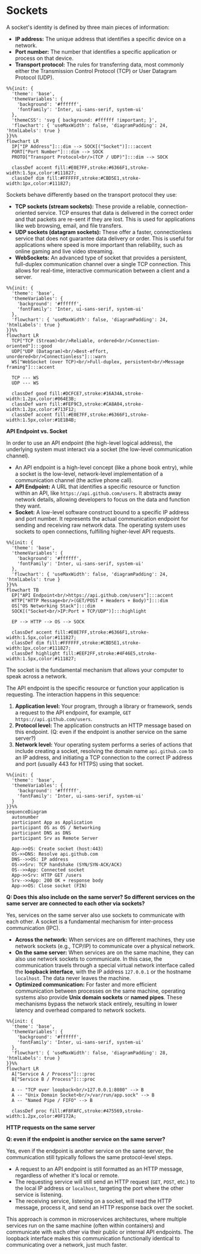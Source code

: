 # Sockets

A socket's identity is defined by three main pieces of information:
- **IP address:** The unique address that identifies a specific device on a network.
- **Port number:** The number that identifies a specific application or process on that device.
- **Transport protocol:** The rules for transferring data, most commonly either the Transmission Control Protocol (TCP) or User Datagram Protocol (UDP).

```mermaid
%%{init: {
  'theme': 'base',
  'themeVariables': {
    'background': '#ffffff',
    'fontFamily': 'Inter, ui-sans-serif, system-ui'
  },
  'themeCSS': 'svg { background: #ffffff !important; }',
  'flowchart': { 'useMaxWidth': false, 'diagramPadding': 24, 'htmlLabels': true }
}}%%
flowchart LR
  IP["IP Address"]:::dim --> SOCK[("Socket")]:::accent
  PORT["Port Number"]:::dim --> SOCK
  PROTO["Transport Protocol<br/>(TCP / UDP)"]:::dim --> SOCK

  classDef accent fill:#E0E7FF,stroke:#6366F1,stroke-width:1.5px,color:#111827;
  classDef dim fill:#FFFFFF,stroke:#CBD5E1,stroke-width:1px,color:#111827;
```

Sockets behave differently based on the transport protocol they use: 
- **TCP sockets (stream sockets):** These provide a reliable, connection-oriented service. TCP ensures that data is delivered in the correct order and that packets are re-sent if they are lost. This is used for applications like web browsing, email, and file transfers.
- **UDP sockets (datagram sockets):** These offer a faster, connectionless service that does not guarantee data delivery or order. This is useful for applications where speed is more important than reliability, such as online gaming and live video streaming.
- **WebSockets:** An advanced type of socket that provides a persistent, full-duplex communication channel over a single TCP connection. This allows for real-time, interactive communication between a client and a server. 

```mermaid
%%{init: {
  'theme': 'base',
  'themeVariables': {
    'background': '#ffffff',
    'fontFamily': 'Inter, ui-sans-serif, system-ui'
  },
  'flowchart': { 'useMaxWidth': false, 'diagramPadding': 24, 'htmlLabels': true }
}}%%
flowchart LR
  TCP["TCP (Stream)<br/>Reliable, ordered<br/>Connection-oriented"]:::good
  UDP["UDP (Datagram)<br/>Best-effort, unordered<br/>Connectionless"]:::warn
  WS["WebSocket (over TCP)<br/>Full-duplex, persistent<br/>Message framing"]:::accent

  TCP --- WS
  UDP --- WS

  classDef good fill:#DCFCE7,stroke:#16A34A,stroke-width:1.2px,color:#064E3B;
  classDef warn fill:#FEF9C3,stroke:#CA8A04,stroke-width:1.2px,color:#713F12;
  classDef accent fill:#E0E7FF,stroke:#6366F1,stroke-width:1.5px,color:#1E1B4B;
```

**API Endpoint vs. Socket**

In order to use an API endpoint (the high-level logical address), the underlying system must interact via a socket (the low-level communication channel).
- An API endpoint is a high-level concept (like a phone book entry), while a socket is the low-level, network-level implementation of a communication channel (the active phone call).
- **API Endpoint:** A URL that identifies a specific resource or function within an API, like `https://api.github.com/users`. It abstracts away network details, allowing developers to focus on the data and function they want.
- **Socket:** A low-level software construct bound to a specific IP address and port number. It represents the actual communication endpoint for sending and receiving raw network data. The operating system uses sockets to open connections, fulfilling higher-level API requests.

```mermaid
%%{init: {
  'theme': 'base',
  'themeVariables': {
    'background': '#ffffff',
    'fontFamily': 'Inter, ui-sans-serif, system-ui'
  },
  'flowchart': { 'useMaxWidth': false, 'diagramPadding': 24, 'htmlLabels': true }
}}%%
flowchart TB
  EP["API Endpoint<br/>https://api.github.com/users"]:::accent
  HTTP["HTTP Message<br/>(GET/POST + Headers + Body)"]:::dim
  OS["OS Networking Stack"]:::dim
  SOCK[("Socket<br/>IP:Port + TCP/UDP")]:::highlight

  EP --> HTTP --> OS --> SOCK

  classDef accent fill:#E0E7FF,stroke:#6366F1,stroke-width:1.5px,color:#111827;
  classDef dim fill:#FFFFFF,stroke:#CBD5E1,stroke-width:1px,color:#111827;
  classDef highlight fill:#EEF2FF,stroke:#4F46E5,stroke-width:1.5px,color:#111827;
```



The socket is the fundamental mechanism that allows your computer to speak across a network.

The API endpoint is the specific resource or function your application is requesting. The interaction happens in this sequence:
1. **Application level:** Your program, through a library or framework, sends a request to the API endpoint, for example, `GET https://api.github.com/users`.
2. **Protocol level:** The application constructs an HTTP message based on this endpoint. (Q: even if the endpoint is another service on the same server?)
3. **Network level:** Your operating system performs a series of actions that include creating a socket, resolving the domain name `api.github.com` to an IP address, and initiating a TCP connection to the correct IP address and port (usually 443 for HTTPS) using that socket.

```mermaid
%%{init: {
  'theme': 'base',
  'themeVariables': {
    'background': '#ffffff',
    'fontFamily': 'Inter, ui-sans-serif, system-ui'
  }
}}%%
sequenceDiagram
  autonumber
  participant App as Application
  participant OS as OS / Networking
  participant DNS as DNS
  participant Srv as Remote Server

  App->>OS: Create socket (host:443)
  OS->>DNS: Resolve api.github.com
  DNS-->>OS: IP address
  OS->>Srv: TCP handshake (SYN/SYN-ACK/ACK)
  OS-->>App: Connected socket
  App->>Srv: HTTP GET /users
  Srv-->>App: 200 OK + response body
  App->>OS: Close socket (FIN)
```

**Q: Does this also include on the same server? So different services on the same server are connected to each other via sockets?** 

Yes, services on the same server also use sockets to communicate with each other. A socket is a fundamental mechanism for inter-process communication (IPC). 
- **Across the network:** When services are on different machines, they use network sockets (e.g., TCP/IP) to communicate over a physical network.
- **On the same server:** When services are on the same machine, they can also use network sockets to communicate. In this case, the communication travels through a special virtual network interface called the **loopback interface**, with the IP address `127.0.0.1` or the hostname `localhost`. The data never leaves the machine.
- **Optimized communication:** For faster and more efficient communication between processes on the same machine, operating systems also provide **Unix domain sockets** or **named pipes**. These mechanisms bypass the network stack entirely, resulting in lower latency and overhead compared to network sockets. 

```mermaid
%%{init: {
  'theme': 'base',
  'themeVariables': {
    'background': '#ffffff',
    'fontFamily': 'Inter, ui-sans-serif, system-ui'
  },
  'flowchart': { 'useMaxWidth': false, 'diagramPadding': 28, 'htmlLabels': true }
}}%%
flowchart LR
  A["Service A / Process"]:::proc
  B["Service B / Process"]:::proc

  A -- "TCP over loopback<br/>127.0.0.1:8080" --> B
  A -- "Unix Domain Socket<br/>/var/run/app.sock" --> B
  A -- "Named Pipe / FIFO" --> B

  classDef proc fill:#F8FAFC,stroke:#475569,stroke-width:1.2px,color:#0F172A;
```

**HTTP requests on the same server**

**Q: even if the endpoint is another service on the same server?**

Yes, even if the endpoint is another service on the same server, the communication still typically follows the same protocol-level steps.
- A request to an API endpoint is still formatted as an HTTP message, regardless of whether it's local or remote.
- The requesting service will still send an HTTP request (`GET`, `POST`, etc.) to the local IP address or `localhost`, targeting the port where the other service is listening.
- The receiving service, listening on a socket, will read the HTTP message, process it, and send an HTTP response back over the socket. 

This approach is common in microservices architectures, where multiple services run on the same machine (often within containers) and communicate with each other via their public or internal API endpoints. The loopback interface makes this communication functionally identical to communicating over a network, just much faster.
